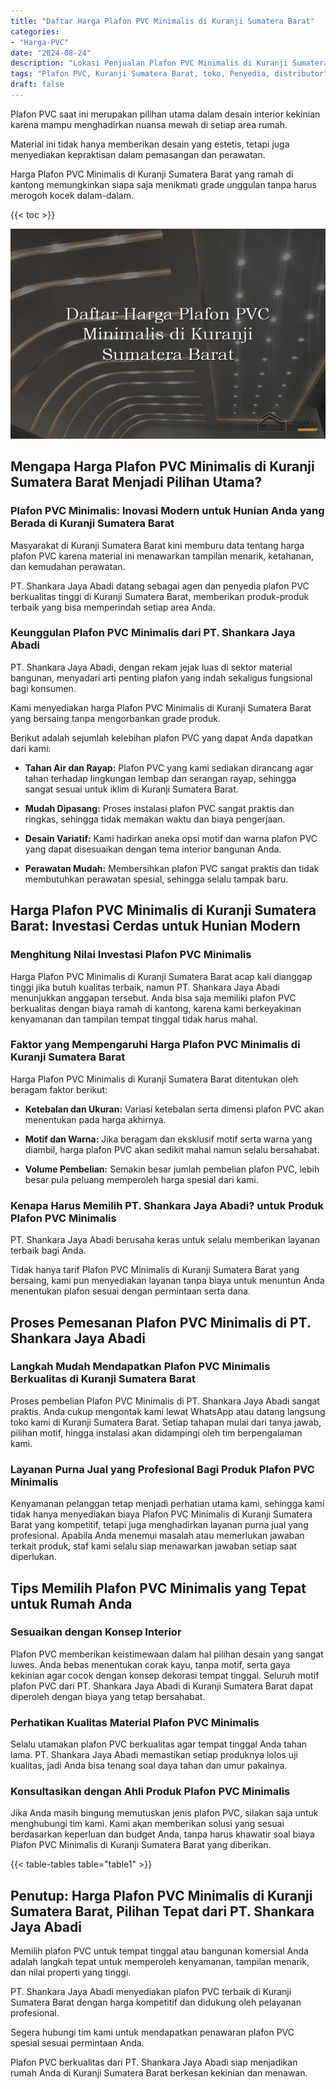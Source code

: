 ```yaml
---
title: "Daftar Harga Plafon PVC Minimalis di Kuranji Sumatera Barat"
categories: 
- "Harga-PVC"
date: "2024-08-24"
description: "Lokasi Penjualan Plafon PVC Minimalis di Kuranji Sumatera Barat untuk tempat tinggal, office, dan gerai. Panel terbaik, pilihan motif, pilihan warna elegan, beserta jasa penempatan dikerjakan oleh tenaga ahli berpengalaman dan kepastian resmi!|Layanan distribusi Plafon PVC Minimalis di Kuranji Sumatera Barat bagi keperluan hunian, office, atau ritel, dengan material berkualitas dan instalasi oleh tenaga ahli berpengalaman serta garansi resmi.|Solusi Plafon PVC Minimalis di Kuranji Sumatera Barat yang terpercaya bagi rumah, office, serta toko, bersama panel berkualitas dan pemasangan oleh teknisi profesional dan jaminan resmi.|Distribusi Plafon PVC Minimalis di Kuranji Sumatera Barat untuk hunian, perkantoran, dan toko, beserta produk berkualitas dan instalasi ditangani oleh teknisi ahli, lengkap dengan jaminan resmi.}"
tags: "Plafon PVC, Kuranji Sumatera Barat, toko, Penyedia, distributor"
draft: false
---
```


Plafon PVC saat ini merupakan pilihan utama dalam desain interior kekinian karena mampu menghadirkan nuansa mewah di setiap area rumah.

Material ini tidak hanya memberikan desain yang estetis, tetapi juga menyediakan kepraktisan dalam pemasangan dan perawatan.

Harga Plafon PVC Minimalis di Kuranji Sumatera Barat yang ramah di kantong memungkinkan siapa saja menikmati grade unggulan tanpa harus merogoh kocek dalam-dalam.

{{< toc >}}

![Daftar Harga Plafon PVC Minimalis di Kuranji Sumatera Barat](/images/Harga-PVC/Daftar-Harga-Plafon-PVC-Minimalis-di-Kuranji-Sumatera-Barat.png)


## Mengapa Harga Plafon PVC Minimalis di Kuranji Sumatera Barat Menjadi Pilihan Utama?

### Plafon PVC Minimalis: Inovasi Modern untuk Hunian Anda yang Berada di Kuranji Sumatera Barat

Masyarakat di Kuranji Sumatera Barat kini memburu data tentang harga plafon PVC karena material ini menawarkan tampilan menarik, ketahanan, dan kemudahan perawatan.

PT. Shankara Jaya Abadi datang sebagai agen dan penyedia plafon PVC berkualitas tinggi di Kuranji Sumatera Barat, memberikan produk-produk terbaik yang bisa memperindah setiap area Anda.

### Keunggulan Plafon PVC Minimalis dari PT. Shankara Jaya Abadi

PT. Shankara Jaya Abadi, dengan rekam jejak luas di sektor material bangunan, menyadari arti penting plafon yang indah sekaligus fungsional bagi konsumen.

Kami menyediakan harga Plafon PVC Minimalis di Kuranji Sumatera Barat yang bersaing tanpa mengorbankan grade produk.

Berikut adalah sejumlah kelebihan plafon PVC yang dapat Anda dapatkan dari kami:

- **Tahan Air dan Rayap:** Plafon PVC yang kami sediakan dirancang agar tahan terhadap lingkungan lembap dan serangan rayap, sehingga sangat sesuai untuk iklim di Kuranji Sumatera Barat.

- **Mudah Dipasang:** Proses instalasi plafon PVC sangat praktis dan ringkas, sehingga tidak memakan waktu dan biaya pengerjaan.

- **Desain Variatif:** Kami hadirkan aneka opsi motif dan warna plafon PVC yang dapat disesuaikan dengan tema interior bangunan Anda.

- **Perawatan Mudah:** Membersihkan plafon PVC sangat praktis dan tidak membutuhkan perawatan spesial, sehingga selalu tampak baru.

## Harga Plafon PVC Minimalis di Kuranji Sumatera Barat: Investasi Cerdas untuk Hunian Modern

### Menghitung Nilai Investasi Plafon PVC Minimalis

Harga Plafon PVC Minimalis di Kuranji Sumatera Barat acap kali dianggap tinggi jika butuh kualitas terbaik, namun PT. Shankara Jaya Abadi menunjukkan anggapan tersebut. Anda bisa saja memiliki plafon PVC berkualitas dengan biaya ramah di kantong, karena kami berkeyakinan kenyamanan dan tampilan tempat tinggal tidak harus mahal.

### Faktor yang Mempengaruhi Harga Plafon PVC Minimalis di Kuranji Sumatera Barat

Harga Plafon PVC Minimalis di Kuranji Sumatera Barat ditentukan oleh beragam faktor berikut:

- **Ketebalan dan Ukuran:** Variasi ketebalan serta dimensi plafon PVC akan menentukan pada harga akhirnya.

- **Motif dan Warna:** Jika beragam dan eksklusif motif serta warna yang diambil, harga plafon PVC akan sedikit mahal namun selalu bersahabat.

- **Volume Pembelian:** Semakin besar jumlah pembelian plafon PVC, lebih besar pula peluang memperoleh harga spesial dari kami.

### Kenapa Harus Memilih PT. Shankara Jaya Abadi? untuk Produk Plafon PVC Minimalis

PT. Shankara Jaya Abadi berusaha keras untuk selalu memberikan layanan terbaik bagi Anda.

Tidak hanya tarif Plafon PVC Minimalis di Kuranji Sumatera Barat yang bersaing, kami pun menyediakan layanan tanpa biaya untuk menuntun Anda menentukan plafon sesuai dengan permintaan serta dana.

## Proses Pemesanan Plafon PVC Minimalis di PT. Shankara Jaya Abadi

### Langkah Mudah Mendapatkan Plafon PVC Minimalis Berkualitas di Kuranji Sumatera Barat

Proses pembelian Plafon PVC Minimalis di PT. Shankara Jaya Abadi sangat praktis. Anda cukup mengontak kami lewat WhatsApp atau datang langsung toko kami di Kuranji Sumatera Barat. Setiap tahapan mulai dari tanya jawab, pilihan motif, hingga instalasi akan didampingi oleh tim berpengalaman kami.

### Layanan Purna Jual yang Profesional Bagi Produk Plafon PVC Minimalis

Kenyamanan pelanggan tetap menjadi perhatian utama kami, sehingga kami tidak hanya menyediakan biaya Plafon PVC Minimalis di Kuranji Sumatera Barat yang kompetitif, tetapi juga menghadirkan layanan purna jual yang profesional. Apabila Anda menemui masalah atau memerlukan jawaban terkait produk, staf kami selalu siap menawarkan jawaban setiap saat diperlukan.

## Tips Memilih Plafon PVC Minimalis yang Tepat untuk Rumah Anda

### Sesuaikan dengan Konsep Interior

Plafon PVC memberikan keistimewaan dalam hal pilihan desain yang sangat luwes. Anda bebas menentukan corak kayu, tanpa motif, serta gaya kekinian agar cocok dengan konsep dekorasi tempat tinggal. Seluruh motif plafon PVC dari PT. Shankara Jaya Abadi di Kuranji Sumatera Barat dapat diperoleh dengan biaya yang tetap bersahabat.

### Perhatikan Kualitas Material Plafon PVC Minimalis

Selalu utamakan plafon PVC berkualitas agar tempat tinggal Anda tahan lama. PT. Shankara Jaya Abadi memastikan setiap produknya lolos uji kualitas, jadi Anda bisa tenang soal daya tahan dan umur pakainya.

### Konsultasikan dengan Ahli Produk Plafon PVC Minimalis

Jika Anda masih bingung memutuskan jenis plafon PVC, silakan saja untuk menghubungi tim kami. Kami akan memberikan solusi yang sesuai berdasarkan keperluan dan budget Anda, tanpa harus khawatir soal biaya Plafon PVC Minimalis di Kuranji Sumatera Barat yang diberikan.

{{< table-tables table="table1" >}}

## Penutup: Harga Plafon PVC Minimalis di Kuranji Sumatera Barat, Pilihan Tepat dari PT. Shankara Jaya Abadi

Memilih plafon PVC untuk tempat tinggal atau bangunan komersial Anda adalah langkah tepat untuk memperoleh kenyamanan, tampilan menarik, dan nilai properti yang tinggi.

PT. Shankara Jaya Abadi menyediakan plafon PVC terbaik di Kuranji Sumatera Barat dengan harga kompetitif dan didukung oleh pelayanan profesional.

Segera hubungi tim kami untuk mendapatkan penawaran plafon PVC spesial sesuai permintaan Anda.

Plafon PVC berkualitas dari PT. Shankara Jaya Abadi siap menjadikan rumah Anda di Kuranji Sumatera Barat berkesan kekinian dan menawan.